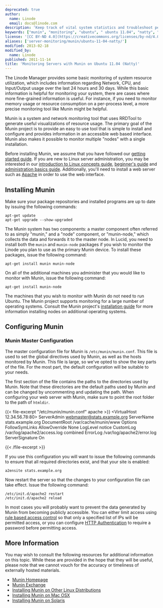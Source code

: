 ```yaml
---
deprecated: true
author:
  name: Linode
  email: docs@linode.com
description: 'Keep track of vital system statistics and troubleshoot performance problems with Munin on Ubuntu 11.04 (Natty'
keywords: ["munin", "monitoring", "ubuntu", " ubuntu 11.04", "natty", " ubuntu natty"]
license: '[CC BY-ND 4.0](https://creativecommons.org/licenses/by-nd/4.0)'
aliases: ['server-monitoring/munin/ubuntu-11-04-natty/']
modified: 2013-02-18
modified_by:
  name: Linode
published: 2011-11-14
title: 'Monitoring Servers with Munin on Ubuntu 11.04 (Natty)'
---
```




The Linode Manager provides some basic monitoring of system resource utilization, which includes information regarding Network, CPU, and Input/Output usage over the last 24 hours and 30 days. While this basic information is helpful for monitoring your system, there are cases where more fine-grained information is useful. For instance, if you need to monitor memory usage or resource consumption on a per-process level, a more precise monitoring tool like Munin might be helpful.

Munin is a system and network monitoring tool that uses RRDTool to generate useful visualizations of resource usage. The primary goal of the Munin project is to provide an easy to use tool that is simple to install and configure and provides information in an accessible web based interface. Munin also makes it possible to monitor multiple "nodes" with a single installation.

Before installing Munin, we assume that you have followed our [getting started guide](/docs/getting-started/). If you are new to Linux server administration, you may be interested in our [introduction to Linux concepts guide](/docs/tools-reference/introduction-to-linux-concepts/), [beginner's guide](/docs/beginners-guide/) and [administration basics guide](/docs/using-linux/administration-basics). Additionally, you'll need to install a web server such as [Apache](/docs/web-servers/apache/installation/ubuntu-11.04-natty) in order to use the web interface.

Installing Munin
----------------

Make sure your package repositories and installed programs are up to date by issuing the following commands:

    apt-get update
    apt-get upgrade --show-upgraded

The Munin system has two components: a master component often referred to as simply "munin," and a "node" component, or "munin-node," which collects the data and forwards it to the master node. In Lucid, you need to install both the `munin` and `munin-node` packages if you wish to monitor the Linode you plan to use as the primary Munin device. To install these packages, issue the following command:

    apt-get install munin munin-node

On all of the additional machines you administer that you would like to monitor with Munin, issue the following command:

    apt-get install munin-node

The machines that you wish to monitor with Munin do not need to run Ubuntu. The Munin project supports monitoring for a large number of operating systems. Consult the Munin project's [installation guide](http://munin-monitoring.org/wiki/MuninInstallationLinux) for more information installing nodes on additional operating systems.

Configuring Munin
-----------------

### Munin Master Configuration

The master configuration file for Munin is `/etc/munin/munin.conf`. This file is used to set the global directives used by Munin, as well as the hosts monitored by Munin. This file is large, so we've opted to show the key parts of the file. For the most part, the default configuration will be suitable to your needs.

The first section of the file contains the paths to the directories used by Munin. Note that these directories are the default paths used by Munin and can be changed by uncommenting and updating the path. When configuring your web server with Munin, make sure to point the root folder to the path of `htmldir`.

{{< file-excerpt "/etc/munin/munin.conf" apache >}}
<VirtualHost 12.34.56.78:80>
   ServerAdmin webmaster@stats.example.org
   ServerName stats.example.org
   DocumentRoot /var/cache/munin/www
   <Directory />
       Options FollowSymLinks
       AllowOverride None
   </Directory>
   LogLevel notice
   CustomLog /var/log/apache2/access.log combined
   ErrorLog /var/log/apache2/error.log
   ServerSignature On
</VirtualHost>

{{< /file-excerpt >}}


If you use this configuration you will want to issue the following commands to ensure that all required directories exist, and that your site is enabled:

    a2ensite stats.example.org

Now restart the server so that the changes to your configuration file can take effect. Issue the following command:

    /etc/init.d/apache2 restart
    /etc/init.d/apache2 reload

In most cases you will probably want to prevent the data generated by Munin from becoming publicly accessible. You can either limit access using [rule based access control](/docs/web-servers/apache/configuration/rule-based-access-control) so that only a specified list of IPs will be permitted access, or you can configure [HTTP Authentication](/docs/web-servers/apache/configuration/http-authentication) to require a password before permitting access.

More Information
----------------

You may wish to consult the following resources for additional information on this topic. While these are provided in the hope that they will be useful, please note that we cannot vouch for the accuracy or timeliness of externally hosted materials.

- [Munin Homepage](http://munin-monitoring.org/)
- [Munin Exchange](https://github.com/munin-monitoring/contrib//)
- [Installing Munin on Other Linux Distributions](http://munin-monitoring.org/wiki/MuninInstallationLinux)
- [Installing Munin on Mac OSX](http://munin-monitoring.org/wiki/MuninInstallationDarwin)
- [Installing Munin on Solaris](http://munin-monitoring.org/wiki/MuninInstallationSolaris)



